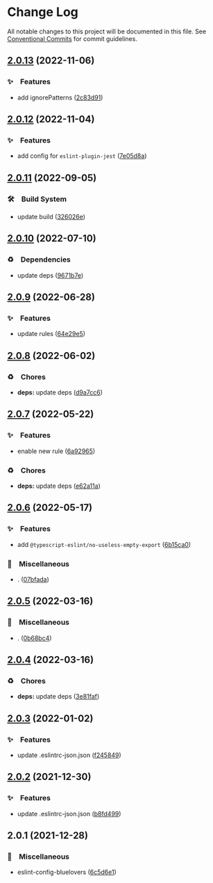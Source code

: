 # Change Log

All notable changes to this project will be documented in this file.
See [Conventional Commits](https://conventionalcommits.org) for commit guidelines.

## [2.0.13](https://github.com/bluelovers/ws-eslint/compare/eslint-config-bluelovers@2.0.12...eslint-config-bluelovers@2.0.13) (2022-11-06)



### ✨　Features

* add ignorePatterns ([2c83d91](https://github.com/bluelovers/ws-eslint/commit/2c83d916427120f06704c263ba9c591c0c8badfb))



## [2.0.12](https://github.com/bluelovers/ws-eslint/compare/eslint-config-bluelovers@2.0.11...eslint-config-bluelovers@2.0.12) (2022-11-04)



### ✨　Features

* add config for `eslint-plugin-jest` ([7e05d8a](https://github.com/bluelovers/ws-eslint/commit/7e05d8ae3f15a0afe4f8b79246a8595cbecb573b))



## [2.0.11](https://github.com/bluelovers/ws-eslint/compare/eslint-config-bluelovers@2.0.10...eslint-config-bluelovers@2.0.11) (2022-09-05)



### 🛠　Build System

* update build ([326026e](https://github.com/bluelovers/ws-eslint/commit/326026e802e1bd1f7c2f8113109b1cc44f8b3b3d))



## [2.0.10](https://github.com/bluelovers/ws-eslint/compare/eslint-config-bluelovers@2.0.9...eslint-config-bluelovers@2.0.10) (2022-07-10)


### ♻️　Dependencies

* update deps ([9671b7e](https://github.com/bluelovers/ws-eslint/commit/9671b7edd2d72d97e43c4b8cf17b16c57846bc7c))





## [2.0.9](https://github.com/bluelovers/ws-eslint/compare/eslint-config-bluelovers@2.0.8...eslint-config-bluelovers@2.0.9) (2022-06-28)


### ✨　Features

* update rules ([64e29e5](https://github.com/bluelovers/ws-eslint/commit/64e29e56c933a1c228d94d008447b834e0c63050))





## [2.0.8](https://github.com/bluelovers/ws-eslint/compare/eslint-config-bluelovers@2.0.7...eslint-config-bluelovers@2.0.8) (2022-06-02)


### ♻️　Chores

* **deps:** update deps ([d9a7cc6](https://github.com/bluelovers/ws-eslint/commit/d9a7cc61a59d88ff16a220e92e5ca598b23c342c))





## [2.0.7](https://github.com/bluelovers/ws-eslint/compare/eslint-config-bluelovers@2.0.6...eslint-config-bluelovers@2.0.7) (2022-05-22)


### ✨　Features

* enable new rule ([6a92965](https://github.com/bluelovers/ws-eslint/commit/6a92965433786a5924929d1ae485147aa03107fc))


### ♻️　Chores

* **deps:** update deps ([e62a11a](https://github.com/bluelovers/ws-eslint/commit/e62a11aaa19509458ec0f9b3039c77cefe76a719))





## [2.0.6](https://github.com/bluelovers/ws-eslint/compare/eslint-config-bluelovers@2.0.5...eslint-config-bluelovers@2.0.6) (2022-05-17)


### ✨　Features

* add `@typescript-eslint/no-useless-empty-export` ([6b15ca0](https://github.com/bluelovers/ws-eslint/commit/6b15ca0ef06b358b39bdd36b2a0c787ad601730b))


### 🔖　Miscellaneous

* . ([07bfada](https://github.com/bluelovers/ws-eslint/commit/07bfada7a370681c0186d302c2be386a33bb00e8))





## [2.0.5](https://github.com/bluelovers/ws-eslint/compare/eslint-config-bluelovers@2.0.4...eslint-config-bluelovers@2.0.5) (2022-03-16)


### 🔖　Miscellaneous

* . ([0b68bc4](https://github.com/bluelovers/ws-eslint/commit/0b68bc4da19d1ae35b029e6ae3770ba94af68475))





## [2.0.4](https://github.com/bluelovers/ws-eslint/compare/eslint-config-bluelovers@2.0.3...eslint-config-bluelovers@2.0.4) (2022-03-16)


### ♻️　Chores

* **deps:** update deps ([3e81faf](https://github.com/bluelovers/ws-eslint/commit/3e81faff1b90ec9607c324cc382f8e51f84e7843))





## [2.0.3](https://github.com/bluelovers/ws-eslint/compare/eslint-config-bluelovers@2.0.2...eslint-config-bluelovers@2.0.3) (2022-01-02)


### ✨　Features

* update .eslintrc-json.json ([f245849](https://github.com/bluelovers/ws-eslint/commit/f2458493b5edb54ede72ae51f75e0e144b4fe9e9))





## [2.0.2](https://github.com/bluelovers/ws-eslint/compare/eslint-config-bluelovers@2.0.1...eslint-config-bluelovers@2.0.2) (2021-12-30)


### ✨　Features

* update .eslintrc-json.json ([b8fd499](https://github.com/bluelovers/ws-eslint/commit/b8fd4998889469b9c8de70b9e5a8593b3edb0577))





## 2.0.1 (2021-12-28)


### 🔖　Miscellaneous

* eslint-config-bluelovers ([6c5d6e1](https://github.com/bluelovers/ws-eslint/commit/6c5d6e17c2fa4087aa40c4bc714149f1e84dfe84))
